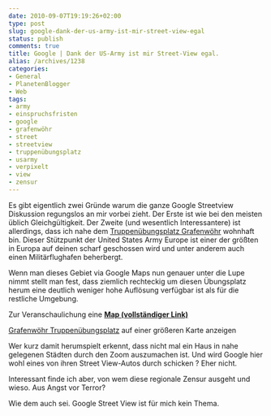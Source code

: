 ```yaml
---
date: 2010-09-07T19:19:26+02:00
type: post
slug: google-dank-der-us-army-ist-mir-street-view-egal
status: publish
comments: true
title: Google | Dank der US-Army ist mir Street-View egal.
alias: /archives/1238
categories:
- General
- PlanetenBlogger
- Web
tags:
- army
- einspruchsfristen
- google
- grafenwöhr
- street
- streetview
- truppenübungsplatz
- usarmy
- verpixelt
- view
- zensur
---
```


Es gibt eigentlich zwei Gründe warum die ganze Google Streetview Diskussion regungslos an mir vorbei zieht. Der Erste ist wie bei den meisten üblich Gleichgültigkeit. Der Zweite (und wesentlich Interessantere) ist allerdings, dass ich nahe dem [Truppenübungsplatz Grafenwöhr](http://de.wikipedia.org/wiki/Truppen%C3%BCbungsplatz_Grafenw%C3%B6hr) wohnhaft bin. Dieser Stützpunkt der United States Army Europe ist einer der größten in Europa auf deinen scharf geschossen wird und unter anderem auch einen Militärflughafen beherbergt.

Wenn man dieses Gebiet via Google Maps nun genauer unter die Lupe nimmt stellt man fest, dass ziemlich rechteckig um diesen Übungsplatz herum eine deutlich weniger hohe Auflösung verfügbar ist als für die restliche Umgebung.

Zur Veranschaulichung eine [**Map (vollständiger Link)**](http://maps.google.de/maps/ms?ie=UTF8&t=h&hl=de&msa=0&msid=112531280274380882803.00048f986e29daaba410a&ll=49.67696,11.685677&spn=0.152181,0.445976&z=12)


[Grafenwöhr Truppenübungsplatz](http://maps.google.de/maps/ms?ie=UTF8&t=h&hl=de&msa=0&msid=112531280274380882803.00048f986e29daaba410a&ll=49.67696,11.685677&spn=0.152181,0.445976&source=embed) auf einer größeren Karte anzeigen

Wer kurz damit herumspielt erkennt, dass nicht mal ein Haus in nahe gelegenen Städten durch den Zoom auszumachen ist. Und wird Google hier wohl eines von ihren Street View-Autos durch schicken ? Eher nicht.

Interessant finde ich aber, von wem diese regionale Zensur ausgeht und wieso. Aus Angst vor Terror?

Wie dem auch sei. Google Street View ist für mich kein Thema.
